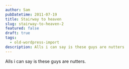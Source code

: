```yaml
---
author: Sam
pubDatetime: 2011-07-19
title: Stairway to heaven
slug: stairway-to-heaven-2
featured: false
draft: true
tags:
  - old-wordpress-import
description: Alls i can say is these guys are nutters
---
```


Alls i can say is these guys are nutters.